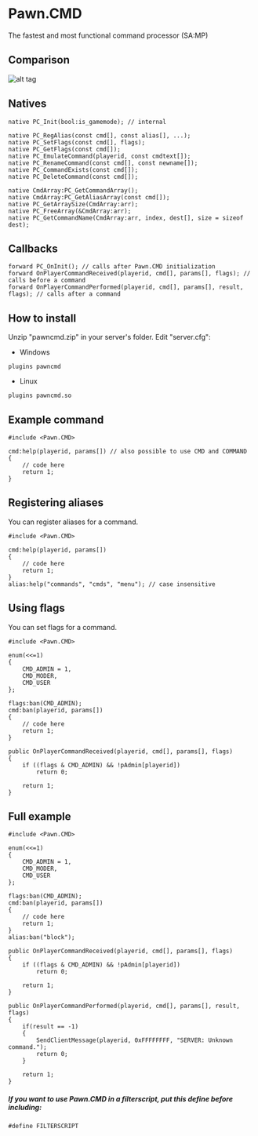 # Pawn.CMD
The fastest and most functional command processor (SA:MP)
## Comparison
![alt tag](http://i.imgur.com/v43AinV.png)
## Natives
```pawn
native PC_Init(bool:is_gamemode); // internal
	
native PC_RegAlias(const cmd[], const alias[], ...);
native PC_SetFlags(const cmd[], flags);
native PC_GetFlags(const cmd[]);
native PC_EmulateCommand(playerid, const cmdtext[]);
native PC_RenameCommand(const cmd[], const newname[]);
native PC_CommandExists(const cmd[]);	
native PC_DeleteCommand(const cmd[]);
	
native CmdArray:PC_GetCommandArray();
native CmdArray:PC_GetAliasArray(const cmd[]);
native PC_GetArraySize(CmdArray:arr);
native PC_FreeArray(&CmdArray:arr);
native PC_GetCommandName(CmdArray:arr, index, dest[], size = sizeof dest);
```
## Callbacks
```pawn
forward PC_OnInit(); // calls after Pawn.CMD initialization
forward OnPlayerCommandReceived(playerid, cmd[], params[], flags); // calls before a command 
forward OnPlayerCommandPerformed(playerid, cmd[], params[], result, flags); // calls after a command 
```
## How to install
Unzip "pawncmd.zip" in your server's folder. Edit "server.cfg":
- Windows
```
plugins pawncmd
```
- Linux
```
plugins pawncmd.so
```
## Example command
```pawn
#include <Pawn.CMD>

cmd:help(playerid, params[]) // also possible to use CMD and COMMAND
{
	// code here
	return 1;
}
```
## Registering aliases
You can register aliases for a command.
```pawn
#include <Pawn.CMD>

cmd:help(playerid, params[]) 
{ 
    // code here 
    return 1; 
} 
alias:help("commands", "cmds", "menu"); // case insensitive  
```
## Using flags
You can set flags for a command.
```pawn
#include <Pawn.CMD>

enum(<<=1)
{
	CMD_ADMIN = 1,
	CMD_MODER,
	CMD_USER
};

flags:ban(CMD_ADMIN);
cmd:ban(playerid, params[])
{
    // code here
    return 1;
}

public OnPlayerCommandReceived(playerid, cmd[], params[], flags)
{
    if ((flags & CMD_ADMIN) && !pAdmin[playerid])
        return 0;

    return 1;
}
```
## Full example
```pawn
#include <Pawn.CMD>

enum(<<=1)
{
	CMD_ADMIN = 1,
	CMD_MODER,
	CMD_USER
};

flags:ban(CMD_ADMIN);
cmd:ban(playerid, params[])
{
    // code here
    return 1;
}
alias:ban("block");

public OnPlayerCommandReceived(playerid, cmd[], params[], flags)
{
    if ((flags & CMD_ADMIN) && !pAdmin[playerid])
        return 0;

    return 1;
}

public OnPlayerCommandPerformed(playerid, cmd[], params[], result, flags)
{
    if(result == -1)
    {
        SendClientMessage(playerid, 0xFFFFFFFF, "SERVER: Unknown command.");
        return 0;
    }

    return 1;
}
```
##### If you want to use Pawn.CMD in a filterscript, put this define before including:
```pawn
#define FILTERSCRIPT 
```
